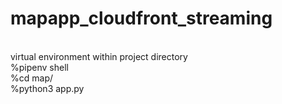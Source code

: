 # mapapp_cloudfront_streaming
<br>
virtual environment within project directory<br>
%pipenv shell<br>
%cd map/<br>
%python3 app.py<br>